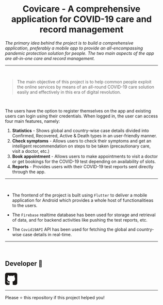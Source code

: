 <h1 align="center">Covicare - A comprehensive application for COVID-19 care and record management</h1>

_The primary idea behind the project is to build a comprehensive application, preferably a mobile app to provide an all-encompassing pandemic protection solution for people. The two main aspects of the app are all-in-one care and record management._

---

<br>

> The main objective of this project is to help common people exploit the online services by means of an all-round COVID-19 care solution easily and effectively in this era of digital revolution.

<br>

The users have the option to register themselves on the app and existing users can login using their credentials. When logged in, the user can access four main features, namely:

1. **Statistics** - Shows global and country-wise case details divided into Confirmed, Recovered, Active & Death types in an user-friendly manner.
2. **Check symptoms** - Allows users to check their symptoms and get an intelligent recommendation on steps to be taken (precautionary care, visit a doctor, etc.)
3. **Book appointment** - Allows users to make appointments to visit a doctor or get bookings for the COVID-19 test depending on availability of slots.
4. **Reports** - Provides users with their COVID-19 test reports sent directly through the app.

---

<br>

- The frontend of the project is built using `Flutter` to deliver a mobile application for Android which provides a whole host of functionalitieas to the users.

- The `Firebase` realtime database has been used for storage and retrieval of data, and for backend activities like pushing the test reports, etc.

- The `Covid19API` API has been used for fetching the global and country-wise case details in real-time.

---

<br>

## Developer 👤

<p>
	<a href = 'https://github.com/theritwikkundu' target='_blank'> <img src=https://github.com/edent/SuperTinyIcons/blob/master/images/svg/github.svg height='40px' /></a>
    &nbsp;
<p>

---

Please ⭐️ this repository if this project helped you!